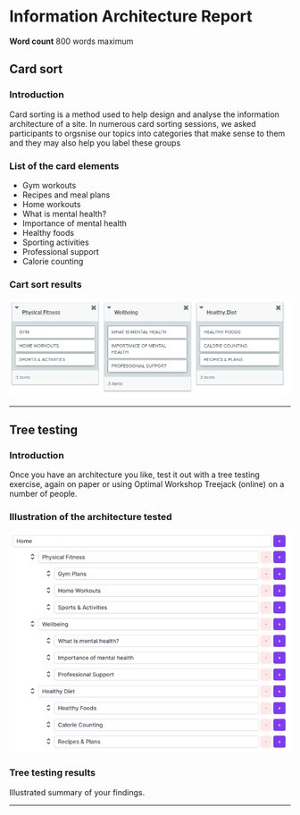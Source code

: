 # Information Architecture Report

**Word count** 800 words maximum

## Card sort

### Introduction

Card sorting is a method used to help design and analyse the information architecture of a site. In numerous card sorting sessions, we asked participants to orgsnise our topics into categories that make sense to them and they may also help you label these groups


### List of the card elements

- Gym workouts 
- Recipes and meal plans
- Home workouts 
- What is mental health?
- Importance of mental health
- Healthy foods
- Sporting activities
- Professional support 
- Calorie counting

### Cart sort results

<img src="sp2-media/CardSort.png" alt="Card Sort" width="600">

---

## Tree testing

### Introduction

Once you have an architecture you like, test it out with a tree testing exercise, again on paper or using Optimal Workshop Treejack (online) on a number of people.

### Illustration of the architecture tested

<img src="sp2-media/TreeTesting.png" alt="Card Sort" width="600">

### Tree testing results

Illustrated summary of your findings.

---
